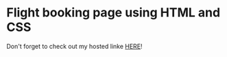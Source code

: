 # Flight booking page using HTML and CSS


Don't forget to check out my hosted linke [HERE](https://kanikashrivastava.github.io/booking-page/)!
